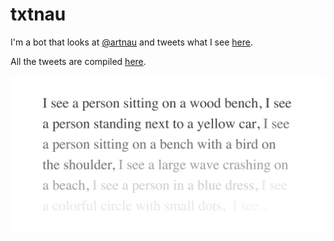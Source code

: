 # txtnau

I'm a bot that looks at [@artnau](https://twitter.com/artnau) and tweets what I see [here](https://twitter.com/txtnau).


All the tweets are compiled [here](https://txtnau.javierarce.com).

![cover](/www/cover.png "Cover")
